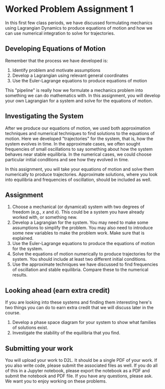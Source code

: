 # Worked Problem Assignment 1

In this first few class periods, we have discussed formulating mechanics using Lagrangian Dynamics to produce equations of motion and how we can use numerical integration to solve for trajectories.

## Developing Equations of Motion

Remember that the process we have developed is:
1. Identify problem and motivate assumptions
2. Develop a Lagrangian using relevant general coordinates
3. Use the Euler-Lagrange equations to produce equations of motion

This "pipeline" is really how we formulate a mechanics problem into something we can do mathematics with. In this assignment, you will develop your own Lagrangian for a system and solve for the equations of motion. 

## Investigating the System

After we produce our equations of motion, we used both approximation techniques and numerical techniques to find solutions to the equations of motion. Here we developed "trajectories" for the system, that is, how the system evolves in time. In the approximate cases, we often sought frequencies of small oscillations to say something about how the system behaves near stable equilibria. In the numerical cases, we could choose particular initial conditions and see how they evolved in time.

In this assignment, you will take your equations of motion and solve them numerically to produce trajectories. Approximate solutions, where you look into equilibria and frequencies of oscillation, should be included as well.

## Assignment

1. Choose a mechanical (or dynamical) system with two degrees of freedom (e.g., $x$ and $\dot{x}$). This could be a system you have already worked with, or something new.
2. Develop a Lagrangian for the system. You may need to make some assumptions to simplify the problem. You may also need to introduce some new variables to make the problem work. Make sure that is explained.
3. Use the Euler-Lagrange equations to produce the equations of motion for the system.
4. Solve the equations of motion numerically to produce trajectories for the system. You should include at least two different initial conditions.
5. Use the approximate techniques we have discussed to find frequencies of oscillation and stable equilibria. Compare these to the numerical results.

## Looking ahead (earn extra credit)

If you are looking into these systems and finding them interesting here's two things you can do to earn extra credit that we will discuss later in the course.

1. Develop a phase space diagram for your system to show what families of solutions exist.
2. Investigate the stability of the equilibria that you find.

## Submitting your work

You will upload your work to D2L. It should be a single PDF of your work. If you also write code, please submit the associated files as well. If you do all of this in a Jupyter notebook, please export the notebook as a PDF and submit the notebook and PDF file. If you have any questions, please ask. We want you to enjoy working on these problems.